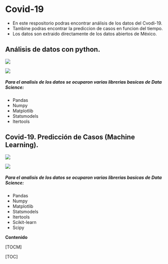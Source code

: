# Covid-19

- En este respositorio podras encontrar análisis de los datos del Cvodi-19.
- Tambine podras encontrar la prediccion de casos en funcion del tiempo.
- Los datos son extraido directamente de los datos abiertos de México.


## Análisis de datos con python.

![](http://www.finalhints.com/wp-content/uploads/2016/01/opengraph-icon-200x200.png)

![](https://img.shields.io/badge/Covid--19-Analysis-red)


##### Para el analisis de los datos se ocuparon varias librerias basicas de Data Science:
-	Pandas
-	Numpy
-	Matplotlib
-	Statsmodels
-	Itertools


## Covid-19. Predicción de Casos (Machine Learning).

![](http://www.finalhints.com/wp-content/uploads/2016/01/opengraph-icon-200x200.png)

 ![](https://img.shields.io/badge/Covid--19-Predict-red) 
 
 ##### Para el analisis de los datos se ocuparon varias librerias basicas de Data Science:
-	Pandas
-	Numpy
-	Matplotlib
-	Statsmodels
-	Itertools
-	Scikit-learn
-	Scipy


**Contenido**

[TOCM]

[TOC]




